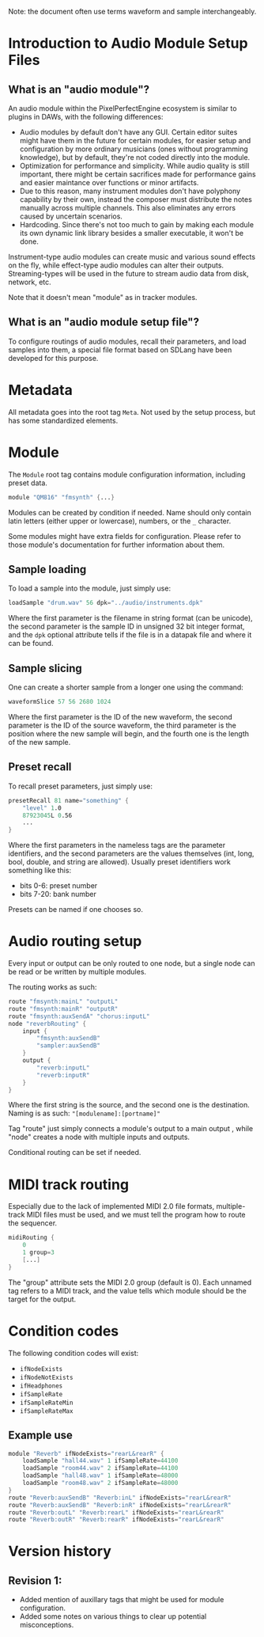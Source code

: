 Note: the document often use terms waveform and sample interchangeably.

# Introduction to Audio Module Setup Files

## What is an "audio module"?

An audio module within the PixelPerfectEngine ecosystem is similar to plugins in DAWs, with the following differences:

* Audio modules by default don't have any GUI. Certain editor suites might have them in the future for certain modules,
for easier setup and configuration by more ordinary musicians (ones without programming knowledge), but by default,
they're not coded directly into the module.
* Optimization for performance and simplicity. While audio quality is still important, there might be certain 
sacrifices made for performance gains and easier maintance over functions or minor artifacts.
* Due to this reason, many instrument modules don't have polyphony capability by their own, instead the composer must
distribute the notes manually across multiple channels. This also eliminates any errors caused by uncertain scenarios.
* Hardcoding. Since there's not too much to gain by making each module its own dynamic link library besides a smaller
executable, it won't be done.

Instrument-type audio modules can create music and various sound effects on the fly, while effect-type audio modules
can alter their outputs. Streaming-types will be used in the future to stream audio data from disk, network, etc.

Note that it doesn't mean "module" as in tracker modules.

## What is an "audio module setup file"?

To configure routings of audio modules, recall their parameters, and load samples into them, a special file format
based on SDLang have been developed for this purpose.

# Metadata

All metadata goes into the root tag `Meta`. Not used by the setup process, but has some standardized elements.

# Module

The `Module` root tag contains module configuration information, including preset data.

```s
module "QM816" "fmsynth" {...}
```

Modules can be created by condition if needed. Name should only contain latin letters (either upper or lowercase), 
numbers, or the `_` character.

Some modules might have extra fields for configuration. Please refer to those module's documentation for further 
information about them.

## Sample loading

To load a sample into the module, just simply use:

```s
loadSample "drum.wav" 56 dpk="../audio/instruments.dpk"
```

Where the first parameter is the filename in string format (can be unicode), the second parameter is the sample ID in 
unsigned 32 bit integer format, and the `dpk` optional attribute tells if the file is in a datapak file and where it
can be found.

## Sample slicing

One can create a shorter sample from a longer one using the command:

```s
waveformSlice 57 56 2680 1024
```

Where the first parameter is the ID of the new waveform, the second parameter is the ID of the source waveform, the 
third parameter is the position where the new sample will begin, and the fourth one is the length of the new sample.

## Preset recall

To recall preset parameters, just simply use:

```s
presetRecall 81 name="something" {
    "level" 1.0
    87923045L 0.56
    ...
}
```

Where the first parameters in the nameless tags are the parameter identifiers, and the second parameters are the values 
themselves (int, long, bool, double, and string are allowed). Usually preset identifiers work something like this:

* bits 0-6: preset number
* bits 7-20: bank number

Presets can be named if one chooses so.

# Audio routing setup

Every input or output can be only routed to one node, but a single node can be read or be written by multiple modules.

The routing works as such:

```s
route "fmsynth:mainL" "outputL"
route "fmsynth:mainR" "outputR"
route "fmsynth:auxSendA" "chorus:inputL"
node "reverbRouting" {
    input {
        "fmsynth:auxSendB"
        "sampler:auxSendB"
    }
    output {
        "reverb:inputL"
        "reverb:inputR"
    }
}
```

Where the first string is the source, and the second one is the destination. Naming is as such: 
`"[modulename]:[portname]"`

Tag "route" just simply connects a module's output to a main output , while "node" creates a node with multiple inputs
and outputs.

Conditional routing can be set if needed.

# MIDI track routing

Especially due to the lack of implemented MIDI 2.0 file formats, multiple-track MIDI files must be used, and we must 
tell the program how to route the sequencer.

```s
midiRouting {
    0
    1 group=3
    [...]
}
```

The "group" attribute sets the MIDI 2.0 group (default is 0). Each unnamed tag refers to a MIDI track, and the value 
tells which module should be the target for the output.

# Condition codes

The following condition codes will exist:
* `ifNodeExists`
* `ifNodeNotExists`
* `ifHeadphones`
* `ifSampleRate`
* `ifSampleRateMin`
* `ifSampleRateMax`

## Example use

```s
module "Reverb" ifNodeExists="rearL&rearR" {
    loadSample "hall44.wav" 1 ifSampleRate=44100
    loadSample "room44.wav" 2 ifSampleRate=44100
    loadSample "hall48.wav" 1 ifSampleRate=48000
    loadSample "room48.wav" 2 ifSampleRate=48000
}
route "Reverb:auxSendB" "Reverb:inL" ifNodeExists="rearL&rearR"
route "Reverb:auxSendB" "Reverb:inR" ifNodeExists="rearL&rearR"
route "Reverb:outL" "Reverb:rearL" ifNodeExists="rearL&rearR"
route "Reverb:outR" "Reverb:rearR" ifNodeExists="rearL&rearR"
```

# Version history

## Revision 1:

* Added mention of auxillary tags that might be used for module configuration.
* Added some notes on various things to clear up potential misconceptions.